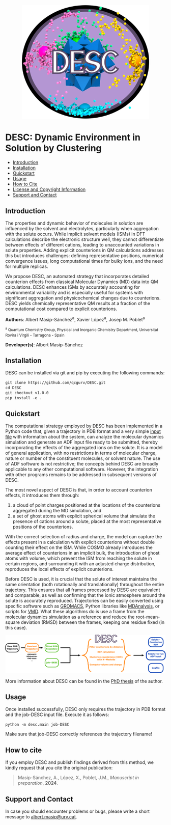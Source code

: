 <div style="text-align: center;">
  <img src="images/desc-logo.png" width="400"/>
</div>

# DESC: Dynamic Environment in Solution by Clustering

- [Introduction](#Introduction)
- [Installation](#Installation)
- [Quickstart](#Quickstart)
- [Usage](#Usage)
- [How to Cite](#Howtocite)
- [License and Copyright Information](#licenseandcopyrightinformation) 
- [Support and Contact](#supportandcontact)

## Introduction
The properties and dynamic behavior of molecules in solution are influenced by the solvent and electrolytes, particularly when aggregation with the solute occurs. While implicit solvent models (ISMs) in DFT calculations describe the electronic structure well, they cannot differentiate between effects of different cations, leading to unaccounted variations in solute properties. Adding explicit counterions in QM calculations addresses this but introduces challenges: defining representative positions, numerical convergence issues, long computational times for bulky ions, and the need for multiple replicas.

We propose DESC, an automated strategy that incorporates detailed counterion effects from classical Molecular Dynamics (MD) data into QM calculations. DESC enhances ISMs by accurately accounting for environmental variability and is especially useful for systems with significant aggregation and physicochemical changes due to counterions. DESC yields chemically representative QM results at a fraction of the computational cost compared to explicit counterions.

**Authors**: Albert Masip-Sánchez<sup>a</sup>, Xavier López<sup>a</sup>, Josep M. Poblet<sup>a</sup>

<small><sup>a</sup> Quantum Chemistry Group, Physical and Inorganic Chemistry Department, Universitat Rovira i Virgili - Tarragona - Spain</small>

**Developer(s)**: Albert Masip-Sánchez

## Installation
DESC can be installed via git and pip by executing the following commands:
```
git clone https://github.com/qcgurv/DESC.git
cd DESC
git checkout v1.0.0
pip install -e .
```

## Quickstart
The computational strategy employed by DESC has been implemented in a Python code that, given a trajectory in PDB format and a very simple [input file](docs/job-DESC) with information about the system, can analyze the molecular dynamics simulation and generate an ADF input file ready to be submitted, thereby incorporating the effects of the aggregated ions on the solute. It is a model of general application, with no restrictions in terms of molecular charge, nature or number of the constituent molecules, or solvent nature. The use of ADF software is not restrictive; the concepts behind DESC are broadly applicable to any other computational software. However, the integration with other programs remains to be addressed in subsequent versions of DESC.

The most novel aspect of DESC is that, in order to account counterion effects, it introduces them through:
1. a cloud of point charges positioned at the locations of the counterions aggregated during the MD simulation, and
2. a set of ghost atoms with explicit spherical volume that simulate the presence of cations around a solute, placed at the most representative positions of the counterions.

With the correct selection of radius and charge, the model can capture the effects present in a calculation with explicit counterions without double counting their effect on the ISM. While COSMO already introduces the average effect of counterions in an implicit bulk, the introduction of ghost atoms with volume, which prevent the ISM from reaching the solute in certain regions, and surrounding it with an adjusted charge distribution, reproduces the local effects of explicit counterions.

Before DESC is used, it is crucial that the solute of interest maintains the same orientation (both rotationally and translationally) throughout the entire trajectory. This ensures that all frames processed by DESC are equivalent and comparable, as well as confirming that the ionic atmosphere around the solute is accurately reproduced. Trajectories can be easily converted using specific software such as [GROMACS](https://manual.gromacs.org/current/onlinehelp/gmx-trjconv.html), Python libraries like [MDAnalysis](https://docs.mdanalysis.org/1.0.1/documentation_pages/transformations/fit.html), or scripts for [VMD](scripts/trjfitting.tcl). What these algorithms do is use a frame from the molecular dynamics simulation as a reference and reduce the root-mean-square deviation (RMSD) between the frames, keeping one residue fixed (in this case).

![](images/desc-proc.png)

More information about DESC can be found in the [PhD thesis](link) of the author.

## Usage
Once installed successfully, DESC only requires the trajectory in PDB format and the job-DESC input file. Execute it as follows:

```
python -m desc.main job-DESC
```

Make sure that job-DESC correctly references the trajectory filename!

## How to cite
If you employ DESC and publish findings derived from this method, we kindly request that you cite the original publication:

> Masip-Sánchez, A., López, X., Poblet, J.M., *Manuscript in preparation*, **2024**.

## Support and Contact
In case you should encounter problems or bugs, please write a short message to albert.masip@urv.cat.
